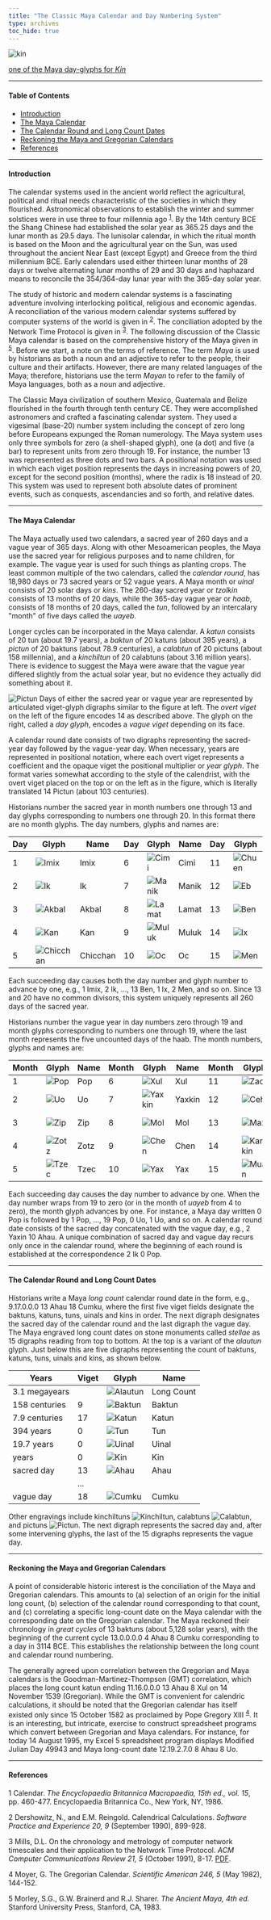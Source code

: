 ```yaml
---
title: "The Classic Maya Calendar and Day Numbering System"
type: archives
toc_hide: true
---
```


![kin](/documentation/pic/kin1.gif)

[one of the Maya day-glyphs for _Kin_](/reflib/pictures/)

* * *

#### Table of Contents

*  [Introduction](/reflib/maya/#introduction)
*  [The Maya Calendar](/reflib/maya/#the-maya-calendar)
*  [The Calendar Round and Long Count Dates](/reflib/maya/#the-calendar-round-and-long-count-dates)
*  [Reckoning the Maya and Gregorian Calendars](/reflib/maya/#reckoning-the-maya-and-gregorian-calendars)
*  [References](/reflib/maya/#references)

* * *

#### Introduction

The calendar systems used in the ancient world reflect the agricultural, political and ritual needs characteristic of the societies in which they flourished. Astronomical observations to establish the winter and summer solstices were in use three to four millennia ago <sup>[1](#myfootnote1)</sup>. By the 14th century BCE the Shang Chinese had established the solar year as 365.25 days and the lunar month as 29.5 days. The lunisolar calendar, in which the ritual month is based on the Moon and the agricultural year on the Sun, was used throughout the ancient Near East (except Egypt) and Greece from the third millennium BCE. Early calendars used either thirteen lunar months of 28 days or twelve alternating lunar months of 29 and 30 days and haphazard means to reconcile the 354/364-day lunar year with the 365-day solar year.

The study of historic and modern calendar systems is a fascinating adventure involving interlocking political, religious and economic agendas. A reconciliation of the various modern calendar systems suffered by computer systems of the world is given in <sup>[2](#myfootnote2)</sup>. The conciliation adopted by the Network Time Protocol is given in <sup>[3](#myfootnote3)</sup>. The following discussion of the Classic Maya calendar is based on the comprehensive history of the Maya given in <sup>[5](#myfootnote5)</sup>. Before we start, a note on the terms of reference. The term _Maya_ is used by historians as both a noun and an adjective to refer to the people, their culture and their artifacts. However, there are many related languages of the Maya; therefore, historians use the term _Mayan_ to refer to the family of Maya languages, both as a noun and adjective.

The Classic Maya civilization of southern Mexico, Guatemala and Belize flourished in the fourth through tenth century CE. They were accomplished astronomers and crafted a fascinating calendar system. They used a vigesimal (base-20) number system including the concept of zero long before Europeans expunged the Roman numerology. The Maya system uses only three symbols for zero (a shell-shaped glyph), one (a dot) and five (a bar) to represent units from zero through 19. For instance, the number 13 was represented as three dots and two bars. A positional notation was used in which each viget position represents the days in increasing powers of 20, except for the second position (months), where the radix is 18 instead of 20. This system was used to represent both absolute dates of prominent events, such as conquests, ascendancies and so forth, and relative dates.

* * *

#### The Maya Calendar

The Maya actually used two calendars, a sacred year of 260 days and a vague year of 365 days. Along with other Mesoamerican peoples, the Maya use the sacred year for religious purposes and to name children, for example. The vague year is used for such things as planting crops. The least common multiple of the two calendars, called the _calendar round_, has 18,980 days or 73 sacred years or 52 vague years. A Maya month or _uinal_ consists of 20 solar days or _kins_. The 260-day sacred year or _tzolkin_ consists of 13 months of 20 days, while the 365-day vague year or _haab_, consists of 18 months of 20 days, called the _tun_, followed by an intercalary "month" of five days called the _uayeb_.

Longer cycles can be incorporated in the Maya calendar. A _katun_ consists of 20 tun (about 19.7 years), a _baktun_ of 20 katuns (about 395 years), a _pictun_ of 20 baktuns (about 78.9 centuries), a _calabtun_ of 20 pictuns (about 158 millennia), and a _kinchiltun_ of 20 calabtuns (about 3.16 million years). There is evidence to suggest the Maya were aware that the vague year differed slightly from the actual solar year, but no evidence they actually did something about it.

![Pictun](/documentation/pic/pictun.gif) Days of either the sacred year or vague year are represented by articulated viget-glyph digraphs similar to the figure at left. The _overt viget_ on the left of the figure encodes 14 as described above. The glyph on the right, called a _day glyph_, encodes a _vague viget_ depending on its face.

A calendar round date consists of two digraphs representing the sacred-year day followed by the vague-year day. When necessary, years are represented in positional notation, where each overt viget represents a coefficient and the opaque viget the positional multiplier or _year glyph_. The format varies somewhat according to the style of the calendrist, with the overt viget placed on the top or on the left as in the figure, which is literally translated 14 Pictun (about 103 centuries).

Historians number the sacred year in month numbers one through 13 and day glyphs corresponding to numbers one through 20. In this format there are no month glyphs. The day numbers, glyphs and names are:

| Day | Glyph | Name | Day | Glyph | Name | Day | Glyph | Name | Day | Glyph | Name |
| ----- | ----- | ----- | ----- | ----- | ----- | ----- | ----- | ----- | ----- | ----- | ----- |
| 1 | ![Imix](/reflib/maya/day1_imix.gif) | Imix | 6 | ![Cimi](/reflib/maya/day6_cimi.gif) | Cimi | 11 | ![Chuen](/reflib/maya/day11_chuen.gif) | Chuen | 16 | ![Cib](/reflib/maya/day16_cib.gif) | Cib |
| 2 | ![Ik](/reflib/maya/day2_ik.gif) | Ik | 7 | ![Manik](/reflib/maya/day7_manik.gif) | Manik | 12 | ![Eb](/reflib/maya/day12_eb.gif) | Eb | 17 | ![Caban](/reflib/maya/day17_caban.gif) | Caban |
| 3 | ![Akbal](/reflib/maya/day3_akbal.gif) | Akbal | 8 | ![Lamat](/reflib/maya/day8_lamat.gif) | Lamat | 13 | ![Ben](/reflib/maya/day13_ben.gif) | Ben | 18 | ![Etznab](/reflib/maya/day18_etznab.gif) | Etznab |
| 4 | ![Kan](/reflib/maya/day4_kan.gif) | Kan | 9 | ![Muluk](/reflib/maya/day9_muluk.gif) | Muluk | 14 | ![Ix](/reflib/maya/day14_ix.gif) | Ix | 19 | ![Cauac](/reflib/maya/day19_cauac.gif) | Cauac |
| 5 | ![Chicchan](/reflib/maya/day5_chicchan.gif) | Chicchan | 10 | ![Oc](/reflib/maya/day10_oc.gif) | Oc | 15 | ![Men](/reflib/maya/day15_men.gif) | Men |  20 | ![Ahau](/reflib/maya/day20_ahau.gif) | Ahau |

Each succeeding day causes both the day number and glyph number to advance by one, e.g., 1 Imix, 2 Ik, ..., 13 Ben, 1 Ix, 2 Men, and so on. Since 13 and 20 have no common divisors, this system uniquely represents all 260 days of the sacred year.

Historians number the vague year in day numbers zero through 19 and month glyphs corresponding to numbers one through 19, where the last month represents the five uncounted days of the haab. The month numbers, glyphs and names are:

| Month | Glyph | Name | Month | Glyph | Name | Month | Glyph | Name | Month | Glyph | Name |
| ----- | ----- | ----- | ----- | ----- | ----- | ----- | ----- | ----- | ----- | ----- | ----- |
| 1 | ![Pop](/reflib/maya/month1_pop.gif) | Pop | 6 | ![Xul](/reflib/maya/month6_xul.gif) | Xul | 11 | ![Zac](/reflib/maya/month11_zac.gif) | Zac | 16 | ![Pax](/reflib/maya/month16_pax.gif) | Pax |
| 2 | ![Uo](/reflib/maya/month2_uo.gif) | Uo | 7 | ![Yaxkin](/reflib/maya/month7_yaxkin.gif) | Yaxkin | 12 | ![Ceh](/reflib/maya/month12_ceh.gif) | Ceh | 17 | ![Kayab](/reflib/maya/day17_caban.gif) | Kayab |
| 3 | ![Zip](/reflib/maya/month3_zip.gif) | Zip | 8 | ![Mol](/reflib/maya/month8_mol.gif) | Mol |  13 | ![Max](/reflib/maya/month13_mac.gif) | Mac | 18 | ![Cumku](/reflib/maya/month18_cumku.gif) | Cumku |
| 4 | ![Zotz](/reflib/maya/month4_zotz.gif) | Zotz | 9 | ![Chen](/reflib/maya/month9_chen.gif) | Chen | 14 | ![Kankin](/reflib/maya/month14_kankin.gif) | Kankin | 19 | ![Uayeb](/reflib/maya/day19_cauac.gif) | Uayeb |
| 5 | ![Tzec](/reflib/maya/month5_tzec.gif) | Tzec | 10 | ![Yax](/reflib/maya/month10_yax.gif) | Yax | 15 | ![Muan](/reflib/maya/month15_muan.gif) | Muan | | | |

Each succeeding day causes the day number to advance by one. When the day number wraps from 19 to zero (or in the month of _uayeb_ from 4 to zero), the month glyph advances by one. For instance, a Maya day written 0 Pop is followed by 1 Pop, ..., 19 Pop, 0 Uo, 1 Uo, and so on. A calendar round date consists of the sacred day concatenated with the vague day, e.g., 2 Yaxin 10 Ahau. A unique combination of sacred day and vague day recurs only once in the calendar round, where the beginning of each round is established at the correspondence 2 Ik 0 Pop.

* * *

#### The Calendar Round and Long Count Dates

Historians write a Maya _long count_ calendar round date in the form, e.g., 9.17.0.0.0 13 Ahau 18 Cumku, where the first five viget fields designate the baktuns, katuns, tuns, uinals and kins in order. The next digraph designates the sacred day of the calendar round and the last digraph the vague day. The Maya engraved long count dates on stone monuments called _stellae_ as 15 digraphs reading from top to bottom. At the top is a variant of the _alautun_ glyph. Just below this are five digraphs representing the count of baktuns, katuns, tuns, uinals and kins, as shown below.

| Years | Viget | Glyph |Name |
| ----- | ----- | ----- | ----- |
| 3.1 megayears | | ![Alautun](/reflib/maya/alautun1.gif) | Long Count |
|  158 centuries | 9 | ![Baktun](/reflib/maya/baktun.gif) | Baktun |
| 7.9 centuries | 17 | ![Katun](/reflib/maya/katun.gif) | Katun |
| 394 years | 0 | ![Tun](/reflib/maya/tun.gif) | Tun |
| 19.7 years | 0 | ![Uinal](/reflib/maya/uinal.gif) | Uinal |
| years | 0 | ![Kin](/reflib/maya/kin.gif) | Kin |
| sacred day | 13 | ![Ahau](/reflib/maya/day20_ahau.gif) | Ahau |
| | ... | |
| vague day | 18 | ![Cumku](/reflib/maya/month18_cumku.gif) | Cumku |

Other engravings include kinchiltuns ![Kinchiltun](/documentation/pic/kinchiltun.gif), calabtuns ![Calabtun](/documentation/pic/calabtun.gif), and pictuns ![Pictun](/documentation/pic/pictun.gif). The next digraph represents the sacred day and, after some intervening glyphs, the last of the 15 digraphs represents the vague day.

* * *

#### Reckoning the Maya and Gregorian Calendars

A point of considerable historic interest is the conciliation of the Maya and Gregorian calendars. This amounts to (a) selection of an origin for the initial long count, (b) selection of the calendar round corresponding to that count, and (c) correlating a specific long-count date on the Maya calendar with the corresponding date on the Gregorian calendar. The Maya reckoned their chronology in _great cycles_ of 13 baktuns (about 5,128 solar years), with the beginning of the current cycle 13.0.0.0.0 4 Ahau 8 Cumku corresponding to a day in 3114 BCE. This establishes the relationship between the long count and calendar round numbering.

The generally agreed upon correlation between the Gregorian and Maya calendars is the Goodman-Martinez-Thompson (GMT) correlation, which places the long count katun ending 11.16.0.0.0 13 Ahau 8 Xul on 14 November 1539 (Gregorian). While the GMT is convenient for calendric calculations, it should be noted that the Gregorian calendar has itself existed only since 15 October 1582 as proclaimed by Pope Gregory XIII <sup>[4](#myfootnote4)</sup>. It is an interesting, but intricate, exercise to construct spreadsheet programs which convert between Gregorian and Maya calendars. For instance, for today 14 August 1995, my Excel 5 spreadsheet program displays Modified Julian Day 49943 and Maya long-count date 12.19.2.7.0 8 Ahau 8 Uo.

* * *

#### References

<a name="myfootnote1">1</a>  Calendar. _The Encyclopaedia Britannica Macropaedia, 15th ed., vol. 15_, pp. 460-477. Encyclopaedia Britannica Co., New York, NY, 1986.

<a name="myfootnote2">2</a>  Dershowitz, N., and E.M. Reingold. Calendrical Calculations. _Software Practice and Experience 20, 9_ (September 1990), 899-928.

<a name="myfootnote3">3</a>  Mills, D.L. On the chronology and metrology of computer network timescales and their application to the Network Time Protocol. _ACM Computer Communications Review 21, 5_ (October 1991), 8-17. [PDF](/reflib/papers/time.pdf).

<a name="myfootnote4">4</a>  Moyer, G. The Gregorian Calendar. _Scientific American 246, 5_ (May 1982), 144-152.

<a name="myfootnote5">5</a>  Morley, S.G., G.W. Brainerd and R.J. Sharer. _The Ancient Maya, 4th ed._ Stanford University Press, Stanford, CA, 1983.